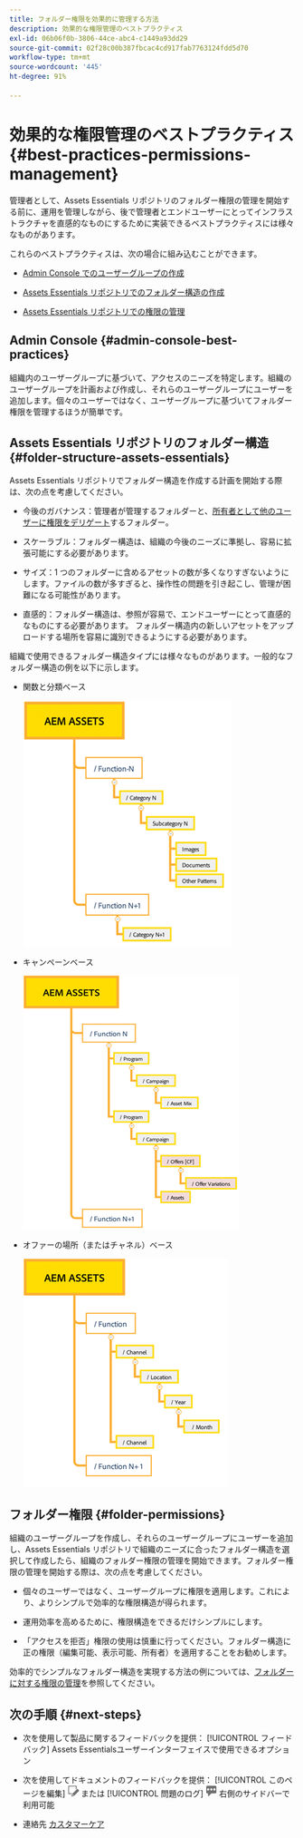```yaml
---
title: フォルダー権限を効果的に管理する方法
description: 効果的な権限管理のベストプラクティス
exl-id: 06b06f0b-3806-44ce-abc4-c1449a93dd29
source-git-commit: 02f28c00b387fbcac4cd917fab7763124fdd5d70
workflow-type: tm+mt
source-wordcount: '445'
ht-degree: 91%

---
```


# 効果的な権限管理のベストプラクティス {#best-practices-permissions-management}

管理者として、Assets Essentials リポジトリのフォルダー権限の管理を開始する前に、運用を管理しながら、後で管理者とエンドユーザーにとってインフラストラクチャを直感的なものにするために実装できるベストプラクティスには様々なものがあります。

これらのベストプラクティスは、次の場合に組み込むことができます。

* [Admin Console でのユーザーグループの作成](#admin-console-best-practices)

* [Assets Essentials リポジトリでのフォルダー構造の作成](#folder-structure-assets-essentials)

* [Assets Essentials リポジトリでの権限の管理](#folder-permissions)

## Admin Console {#admin-console-best-practices}

組織内のユーザーグループに基づいて、アクセスのニーズを特定します。組織のユーザーグループを計画および作成し、それらのユーザーグループにユーザーを追加します。個々のユーザーではなく、ユーザーグループに基づいてフォルダー権限を管理するほうが簡単です。

## Assets Essentials リポジトリのフォルダー構造 {#folder-structure-assets-essentials}

Assets Essentials リポジトリでフォルダー構造を作成する計画を開始する際は、次の点を考慮してください。

* 今後のガバナンス：管理者が管理するフォルダーと、[所有者として他のユーザーに権限をデリゲート](manage-permissions.md##manage-permissions-folders)するフォルダー。

* スケーラブル：フォルダー構造は、組織の今後のニーズに準拠し、容易に拡張可能にする必要があります。

* サイズ：1 つのフォルダーに含めるアセットの数が多くなりすぎないようにします。ファイルの数が多すぎると、操作性の問題を引き起こし、管理が困難になる可能性があります。

* 直感的：フォルダー構造は、参照が容易で、エンドユーザーにとって直感的なものにする必要があります。 フォルダー構造内の新しいアセットをアップロードする場所を容易に識別できるようにする必要があります。

組織で使用できるフォルダー構造タイプには様々なものがあります。一般的なフォルダー構造の例を以下に示します。

* 関数と分類ベース

   ![関数と分類](assets/function-categorization.png)

* キャンペーンベース

   ![キャンペーンベース](assets/campaign-based.png)

* オファーの場所（またはチャネル）ベース

   ![オファーの場所ベース](assets/offer-location.png)


## フォルダー権限 {#folder-permissions}

組織のユーザーグループを作成し、それらのユーザーグループにユーザーを追加し、Assets Essentials リポジトリで組織のニーズに合ったフォルダー構造を選択して作成したら、組織のフォルダー権限の管理を開始できます。フォルダー権限の管理を開始する際は、次の点を考慮してください。

* 個々のユーザーではなく、ユーザーグループに権限を適用します。これにより、よりシンプルで効率的な権限構造が得られます。

* 運用効率を高めるために、権限構造をできるだけシンプルにします。

* 「アクセスを拒否」権限の使用は慎重に行ってください。フォルダー構造に正の権限（編集可能、表示可能、所有者）を適用することをお勧めします。

効率的でシンプルなフォルダー構造を実現する方法の例については、[フォルダーに対する権限の管理](manage-permissions.md##manage-permissions-folders)を参照してください。

## 次の手順 {#next-steps}

* 次を使用して製品に関するフィードバックを提供： [!UICONTROL フィードバック] Assets Essentialsユーザーインターフェイスで使用できるオプション

* 次を使用してドキュメントのフィードバックを提供： [!UICONTROL このページを編集] ![ページの編集](assets/do-not-localize/edit-page.png) または [!UICONTROL 問題のログ] ![GitHub イシューの作成](assets/do-not-localize/github-issue.png) 右側のサイドバーで利用可能

* 連絡先 [カスタマーケア](https://experienceleague.adobe.com/?support-solution=General&amp;lang=ja#support)
